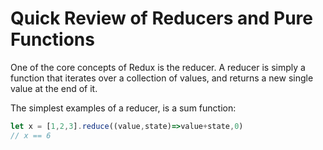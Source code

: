 # Quick Review of Reducers and Pure Functions

One of the core concepts of Redux is the reducer. A reducer is simply a function that iterates over a collection of values, and returns a new single value at the end of it.

The simplest examples of a reducer, is a sum function:

```javascript
let x = [1,2,3].reduce((value,state)=>value+state,0)
// x == 6 
```

